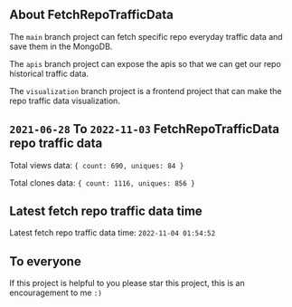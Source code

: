 ## About FetchRepoTrafficData

The `main` branch project can fetch specific repo everyday traffic data and save them in the MongoDB.

The `apis` branch project can expose the apis so that we can get our repo historical traffic data.

The `visualization` branch project is a frontend project that can make the repo traffic data visualization.

## `2021-06-28` To `2022-11-03` FetchRepoTrafficData repo traffic data

Total views data: `{ count: 690, uniques: 84 }`

Total clones data: `{ count: 1116, uniques: 856 }`

## Latest fetch repo traffic data time

Latest fetch repo traffic data time: `2022-11-04 01:54:52`

## To everyone

If this project is helpful to you please star this project, this is an encouragement to me `:)`



